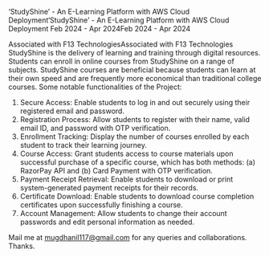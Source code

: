 ‘StudyShine’ - An E-Learning Platform with AWS Cloud Deployment‘StudyShine’ - An E-Learning Platform with AWS Cloud Deployment
Feb 2024 - Apr 2024Feb 2024 - Apr 2024

Associated with F13 TechnologiesAssociated with F13 Technologies
StudyShine is the delivery of learning and training through digital resources. Students can enroll in online courses from StudyShine on a range of subjects. StudyShine courses are beneficial because students can learn at their own speed and are frequently more economical than traditional college courses. Some notable functionalities of the Project:
1. Secure Access: Enable students to log in and out securely using their registered email and password.
2. Registration Process: Allow students to register with their name, valid email ID, and password with OTP verification.
3. Enrollment Tracking: Display the number of courses enrolled by each student to track their learning journey.
4. Course Access: Grant students access to course materials upon successful purchase of a specific course, which has both methods: (a) RazorPay API and (b) Card Payment with OTP verification.
5. Payment Receipt Retrieval: Enable students to download or print system-generated payment receipts for their records.
6. Certificate Download: Enable students to download course completion certificates upon successfully finishing a course.
7. Account Management: Allow students to change their account passwords and edit personal information as needed.
   
Mail me at mugdhanil117@gmail.com for any queries and collaborations. Thanks.
